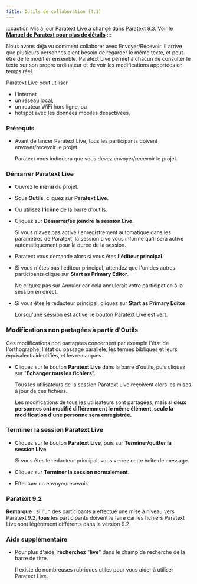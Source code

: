 ```yaml
---
title: Outils de collaboration (4.1)
---
```


:::caution Mis à jour
Paratext Live a changé dans Paratext 9.3. Voir le  [**Manuel de Paratext pour plus de détails**](../../Training-Manual/05-Stage-4/20.Collaboration-tools.md)
:::

Nous avons déjà vu comment collaborer avec Envoyer/Recevoir. Il arrive que plusieurs personnes aient besoin de regarder le même texte, et peut-être de le modifier ensemble. Paratext Live permet à chacun de consulter le texte sur son propre ordinateur et de voir les modifications apportées en temps réel.

Paratext Live peut utiliser

-   l'Internet
-   un réseau local,
-   un routeur WiFi hors ligne, ou
-   hotspot avec les données mobiles désactivées.

### Prérequis

-   Avant de lancer Paratext Live, tous les participants doivent envoyer/recevoir le projet.

    Paratext vous indiquera que vous devez envoyer/recevoir le projet.

### Démarrer Paratext Live

-   Ouvrez le **menu** du projet.
-   Sous **Outils**, cliquez sur **Paratext Live**.
-   Ou utilisez **l'icône** de la barre d'outils.
-   Cliquez sur **Démarrer/se joindre la session Live**.

    Si vous n'avez pas activé l'enregistrement automatique dans les paramètres de Paratext, la session Live vous informe qu'il sera activé automatiquement pour la durée de la session.

-   Paratext vous demande alors si vous êtes **l'éditeur principal**.
-   Si vous n'êtes pas l'éditeur principal, attendez que l'un des autres participants clique sur **Start as Primary Editor**.

    Ne cliquez pas sur Annuler car cela annulerait votre participation à la session en direct.

-   Si vous êtes le rédacteur principal, cliquez sur **Start as Primary Editor**.

    Lorsqu'une session est active, le bouton Paratext Live est vert.

### Modifications non partagées à partir d'Outils

Ces modifications non partagées concernent par exemple l'état de l'orthographe, l'état du passage parallèle, les termes bibliques et leurs équivalents identifiés, et les remarques.

-   Cliquez sur le bouton **Paratext Live** dans la barre d'outils, puis cliquez sur "**Échanger tous les fichiers**".

    Tous les utilisateurs de la session Paratext Live reçoivent alors les mises à jour de ces fichiers.

    Les modifications de tous les utilisateurs sont partagées, **mais si deux personnes ont modifié différemment le même élément, seule la modification d'une personne sera enregistrée**.

### Terminer la session Paratext Live

-   Cliquez sur le bouton **Paratext Live**, puis sur **Terminer/quitter la session Live**.

    Si vous êtes le rédacteur principal, vous verrez cette boîte de message.

-   Cliquez sur **Terminer la session normalement**.
-   Effectuer un envoyer/recevoir.

### Paratext 9.2

**Remarque** : si l'un des participants a effectué une mise à niveau vers Paratext 9.2, **tous** les participants doivent le faire car les fichiers Paratext Live sont légèrement différents dans la version 9.2.

### Aide supplémentaire

-   Pour plus d'aide, **recherchez** "**live**" dans le champ de recherche de la barre de titre.

    Il existe de nombreuses rubriques utiles pour vous aider à utiliser Paratext Live.

